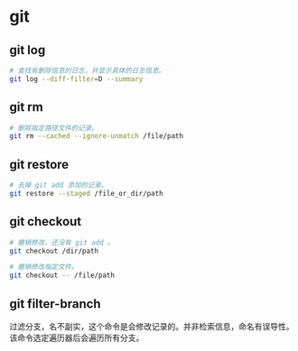 # git

## git log

```bash
# 查找有删除信息的日志，并显示具体的日志信息。
git log --diff-filter=D --summary
```

## git rm

```bash
# 删除指定路径文件的记录。
git rm --cached --ignore-unmatch /file/path
```

## git restore

```bash
# 去掉 git add 添加的记录。
git restore --staged /file_or_dir/path
```

## git checkout

```bash
# 撤销修改，还没有 git add 。
git checkout /dir/path

# 撤销修改指定文件。
git checkout -- /file/path
```

## git filter-branch

过滤分支，名不副实，这个命令是会修改记录的。并非检索信息，命名有误导性。该命令选定遍历器后会遍历所有分支。
